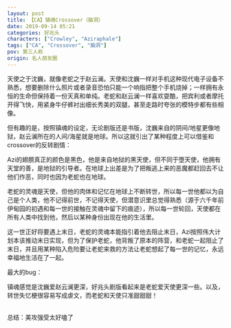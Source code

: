 ```yaml
---
layout: post
title: 【CA】镇魂Crossover（脑洞）
date: 2019-09-14 05:21
categories: 好兆头
characters: ["Crowley", "Aziraphale"]
tags: ["CA", "Crossover", "脑洞"]
pov: 第三人称
origin: 名人朋友圈
---
```


天使之于沈巍，就像老蛇之于赵云澜。天使和沈巍一样对手机这种现代电子设备不熟悉，想要删除什么照片或者录音恐怕只能一个响指把整个手机烧掉；一样拥有永恒的生命但保持着一份天真和单纯。老蛇和赵云澜一样喜欢耍酷，把宾利或者摩托开得飞快，用紧身牛仔裤衬出细长秀美的双腿，甚至走路时夸张的模特步都有些相像。

但有趣的是，按照镇魂的设定，无论剧版还是书版，沈巍来自的阴间/地星更像地狱，赵云澜所在的人间/海星就是地球。所以这就引出了某种程度上可以借鉴和crossover的反转剧情：

Azi的翅膀真正的颜色是黑色，他是来自地狱的黑天使，但不同于堕天使，他拥有天堂的善，是地狱的引导者。在地球上出差是为了把叛逃上来的恶魔都赶回去不让他们作恶，同时也因为老蛇也在地球。

老蛇的灵魂是天使，但他的肉体和记忆在地球上不断转世，所以每一世他都以为自己是个人类，他不记得前世，不记得天使，但潜意识里总觉得熟悉（源于六千年前伊甸园的初遇和每一世的接触在灵魂中留下的痕迹），所以每一世轮回，天使都在所有人类中找到他，然后以某种身份出现在他的生活里。

这一世正好将要遇上末日，老蛇的灵魂本能指引着他去阻止末日，Azi按照伟大计划本该推动末日实现，但为了保护老蛇，他背叛了原本的阵营，和老蛇一起阻止了末日，并且用某种陷入危险要让老蛇来救的方法让老蛇想起了每一世的记忆，永远幸福地生活在了一起。

最大的bug：

镇魂感觉是沈巍爱赵云澜更深，好兆头剧版看起来是老蛇爱天使更深一些。以及，转世失忆梗很容易写成虐文，而老蛇和天使只准甜甜甜！ 
<br><br>

总结：美攻强受太好嗑了
